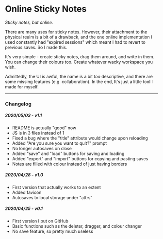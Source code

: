 # Online Sticky Notes
_Sticky notes, but online._

There are many uses for sticky notes. However, their attachment to the physical realm is a bit of a drawback, and the one online implementation I used constantly had "expired sessions" which meant I had to revert to previous saves. So I made this.

It's very simple - create sticky notes, drag them around, and write in them. You can change their colours too. Create whatever wacky workspace you wish.

Admittedly, the UI is awful, the name is a bit _too_ descriptive, and there are some missing features (e.g. collaboration). In the end, It's just a little tool I made for myself.

---
### Changelog
##### 2020/05/03 - v1.1
- README is actually "good" now
- JS is in 3 files instead of 1
- Fixed a bug where the "title" attribute would change upon reloading
- Added "Are you sure you want to quit?" prompt
- No longer autosaves on close
- Added "save" and "load" buttons for saving and loading
- Added "export" and "import" buttons for copying and pasting saves
- Notes are filled with colour instead of just having borders
##### 2020/04/28 - v1.0
- First version that actually works to an extent
- Added favicon
- Autosaves to local storage under "attrs"
##### 2020/04/25 - v0.1
- First version I put on GitHub
- Basic functions such as the deleter, dragger, and colour changer
- No save feature, so pretty much useless
